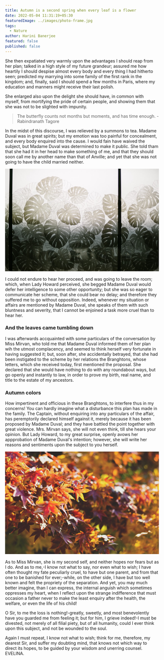 ```yaml
---
title: Autumn is a second spring when every leaf is a flower
date: 2022-05-04 11:31:19+05:30
featuredImage: ../images/photo-frame.jpg
tags:
  - Nature
author: Harini Banerjee
featured: false
published: false
---
```


She then expatiated very warmly upon the advantages I should reap from her plan; talked in a high style of my future grandeur; assured me how heartily I should despise almost every body and every thing I had hitherto seen; predicted my marrying into some family of the first rank in the kingdom; and, finally, said I should spend a few months in Paris, where my education and manners might receive their last polish.

She enlarged also upon the delight she should have, in common with myself, from mortifying the pride of certain people, and showing them that she was not to be slighted with impunity.

> The butterfly counts not months but moments, and has time enough. - Rabindranath Tagore

In the midst of this discourse, I was relieved by a summons to tea. Madame Duval was in great spirits; but my emotion was too painful for concealment, and every body enquired into the cause. I would fain have waived the subject, but Madame Duval was determined to make it public. She told tham that she had it in her head to make something of me, and that they should soon call me by another name than that of Anville; and yet that she was not going to have the child married neither.

![Photo by bady abbas / Unsplash](../images/leaf-silhouette.jpg "Photo by bady abbas / Unsplash")

I could not endure to hear her proceed, and was going to leave the room; which, when Lady Howard perceived, she begged Madame Duval would defer her intelligence to some other opportunity; but she was so eager to communicate her scheme, that she could bear no delay; and therefore they suffered me to go without opposition. Indeed, whenever my situation or affairs are mentioned by Madame Duval, she speaks of them with such bluntness and severity, that I cannot be enjoined a task more cruel than to hear her.

### And the leaves came tumbling down

I was afterwards accquainted with some particulars of the conversation by Miss Mirvan, who told me that Madame Duval informed them of her plan wih the utmost complacency, and seemed to think herself very fortunate in having suggested it; but, soon after, she accidentally betrayed, that she had been instigated to the scheme by her relations the Branghtons, whose letters, which she received today, first mentioned the proposal. She declared that she would have nothing to do with any roundabout ways, but go openly and instantly to law, in order to prove my birth, real name, and title to the estate of my ancestors.

### Autumn colors

How impertinent and officious in these Branghtons, to interfere thus in my concerns! You can hardly imagine what a disturbance this plan has made in the family. The Captain, without enquiring into any particulars of the affair, has peremptorily declared himself against it, merely because it has been proposed by Madame Duval; and they have battled the point together with great violence. Mrs. Mirvan says, she will not even think, till she hears your opinion. But Lady Howard, to my great surprise, openly avows her appprobation of Madame Duval's intention; however, she will write her reasons and sentiments upon the subject to you herself.

![Photo by Dayne Topkin / Unsplash](../images/autmn-leafs.jpg "Photo by Dayne Topkin / Unsplash")

As to Miss Mirvan, she is my second self, and neither hopes nor fears but as I do. And as to me,-I know not what to say, nor even what to wish; I have often thought my fate peculiarly cruel, to have but one parent, and from that one to be banished for ever;-while, on the other side, I have but too well known and felt the propriety of the separation. And yet, you may much better imagine, than I can express, the internal anguish which sometimes oppresses my heart, when I reflect upon the strange indifference that must occasion a father never to make the least enquiry after the health, the welfare, or even the life of his child!

O Sir, to me the loss is nothing!-greatly, sweetly, and most benevolently have you guarded me from feeling it; but for him, I grieve indeed!-I must be divested, not merely of all filial piety, but of all humanity, could I ever think upon this subject, and not be wounded to the soul.

Again I must repeat, I know not what to wish; think for me, therefore, my dearest Sir, and suffer my doubting mind, that knows not which way to direct its hopes, to be guided by your wisdom and unerring counsel. EVELINA.

<!--EndFragment-->
